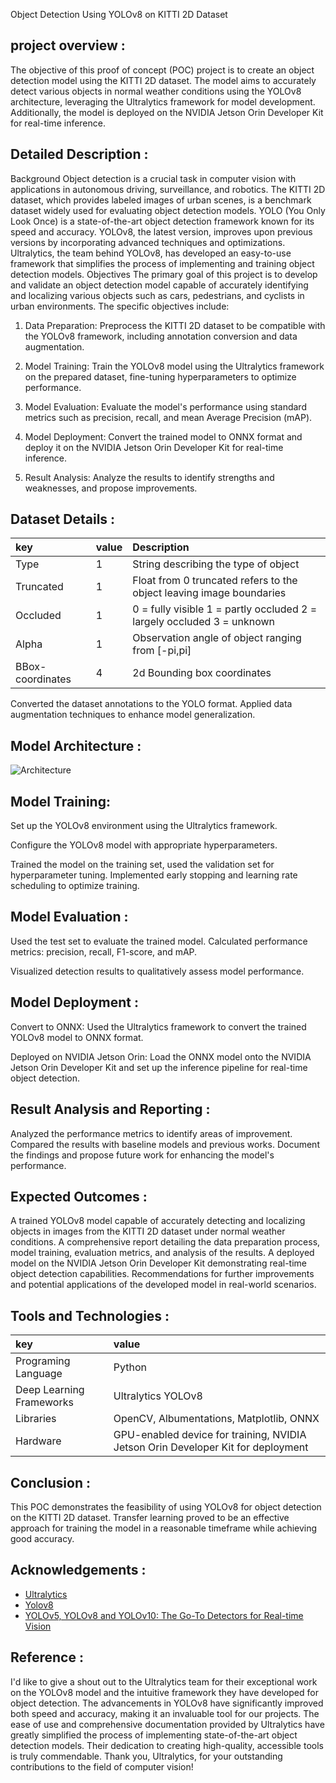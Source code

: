 
Object Detection Using YOLOv8 on KITTI
2D Dataset

## project overview :
The objective of this proof of concept (POC) project is to create an object detection model using
the KITTI 2D dataset. The model aims to accurately detect various objects in normal weather
conditions using the YOLOv8 architecture, leveraging the Ultralytics framework for model
development.
Additionally, the model is deployed on the NVIDIA Jetson Orin Developer Kit for
real-time inference.
## Detailed Description :
Background
Object detection is a crucial task in computer vision with applications in autonomous driving,
surveillance, and robotics. The KITTI 2D dataset, which provides labeled images of urban
scenes, is a benchmark dataset widely used for evaluating object detection models. YOLO (You
Only Look Once) is a state-of-the-art object detection framework known for its speed and
accuracy. YOLOv8, the latest version, improves upon previous versions by incorporating
advanced techniques and optimizations. Ultralytics, the team behind YOLOv8, has developed
an easy-to-use framework that simplifies the process of implementing and training object
detection models.
Objectives
The primary goal of this project is to develop and validate an object detection model capable of
accurately identifying and localizing various objects such as cars, pedestrians, and cyclists in
urban environments. The specific objectives include:
1. Data Preparation: Preprocess the KITTI 2D dataset to be compatible with the YOLOv8
framework, including annotation conversion and data augmentation.

2. Model Training: Train the YOLOv8 model using the Ultralytics framework on the
prepared dataset, fine-tuning hyperparameters to optimize performance.

3. Model Evaluation: Evaluate the model's performance using standard metrics such as
precision, recall, and mean Average Precision (mAP).

4. Model Deployment: Convert the trained model to ONNX format and deploy it on the
NVIDIA Jetson Orin Developer Kit for real-time inference.

5. Result Analysis: Analyze the results to identify strengths and weaknesses, and propose
improvements.
## Dataset Details :

| key | value     | Description |
| :-------- | :------- | :------------------------- |
| Type| 1 | String describing the type of object|
| Truncated | 1| Float from 0 truncated refers to  the object leaving image boundaries |
| Occluded |1|0 = fully visible 1 = partly occluded 2 = largely occluded 3 = unknown|
| Alpha | 1| Observation angle of object ranging from [-pi,pi]|
| BBox-coordinates | 4| 2d Bounding box coordinates |

Converted the dataset annotations to the YOLO format.
Applied data augmentation techniques to enhance model generalization.

## Model Architecture :
![Architecture](https://learnopencv.com/wp-content/uploads/2023/11/yolov8-architecture-scaled.jpg)


## Model Training:
Set up the YOLOv8 environment using the Ultralytics framework.

Configure the YOLOv8 model with appropriate hyperparameters.

Trained the model on the training set, used the validation set for hyperparameter tuning.
Implemented early stopping and learning rate scheduling to optimize training.
## Model Evaluation :
Used the test set to evaluate the trained model.
Calculated performance metrics: precision, recall, F1-score, and mAP.

Visualized detection results to qualitatively assess model performance.
## Model Deployment :
Convert to ONNX: Used the Ultralytics framework to convert the trained YOLOv8
model to ONNX format.

Deployed on NVIDIA Jetson Orin: Load the ONNX model onto the NVIDIA Jetson Orin
Developer Kit and set up the inference pipeline for real-time object detection.
## Result Analysis and Reporting :
Analyzed the performance metrics to identify areas of improvement.
Compared the results with baseline models and previous works.
Document the findings and propose future work for enhancing the model's performance.
## Expected Outcomes :
A trained YOLOv8 model capable of accurately detecting and localizing objects in
images from the KITTI 2D dataset under normal weather conditions.
A comprehensive report detailing the data preparation process, model training,
evaluation metrics, and analysis of the results.
A deployed model on the NVIDIA Jetson Orin Developer Kit demonstrating real-time
object detection capabilities.
Recommendations for further improvements and potential applications of the developed
model in real-world scenarios.
## Tools and Technologies :
| key | value     |
| :-------- | :------- | 
| Programing Language| Python|
| Deep Learning Frameworks|Ultralytics YOLOv8|
|Libraries|OpenCV, Albumentations, Matplotlib, ONNX|
|Hardware| GPU-enabled device for training, NVIDIA Jetson Orin Developer Kit for deployment|

## Conclusion :
This POC demonstrates the feasibility of using YOLOv8 for object detection on the KITTI 2D
dataset. Transfer learning proved to be an effective approach for training the model in a
reasonable timeframe while achieving good accuracy.
## Acknowledgements :

 - [Ultralytics](https://docs.ultralytics.com/)
 - [Yolov8](https://github.com/ultralytics/ultralytics)
 - [YOLOv5, YOLOv8 and YOLOv10: The Go-To Detectors for Real-time Vision](https://arxiv.org/abs/2407.02988)


## Reference :
I'd like to give a shout out to the Ultralytics team for their exceptional work on the YOLOv8 model and the intuitive framework they have developed for object detection. The advancements in YOLOv8 have significantly improved both speed and accuracy, making it an invaluable tool for our projects. The ease of use and comprehensive documentation provided by Ultralytics have greatly simplified the process of implementing state-of-the-art object detection models. Their dedication to creating high-quality, accessible tools is truly commendable. Thank you, Ultralytics, for your outstanding contributions to the field of computer vision!

